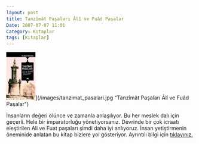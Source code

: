 ```yaml
---
layout: post
title: Tanzîmât Paşaları Âlî ve Fuâd Paşalar
Date: 2007-07-07 11:01
Category: Kitaplar
tags: [Kitaplar]
---
```


![Tanzîmât Paşaları Âlî ve Fuâd Paşalar][]](/images/tanzimat_pasalari.jpg "Tanzîmât Paşaları Âlî ve Fuâd Paşalar")

İnsanların değeri ölünce ve zamanla anlaşılıyor. Bu her meslek dalı için geçerli. Hele bir
imparatorluğu yönetiyorsanız. Devrinde bir çok icraatı eleştirilen Ali
ve Fuat paşaları şimdi daha iyi anlıyoruz. İnsan yetiştirmenin öneminide
anlatan bu kitap bizlere yol gösteriyor. Ayrıntılı bilgi için
[tıklayınız.][]

  [Tanzîmât Paşaları Âlî ve Fuâd Paşalar]: /images/tanzimat_pasalari.kucukresim.jpg
  [tıklayınız.]: http://www.otuken.com.tr/kitapdetay.asp?kitapID=493
